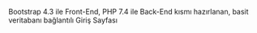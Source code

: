 Bootstrap 4.3 ile Front-End, PHP 7.4 ile Back-End kısmı hazırlanan, basit veritabanı bağlantılı Giriş Sayfası

